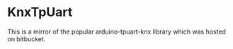 # KnxTpUart
This is a mirror of the popular arduino-tpuart-knx library which was hosted on bitbucket.
